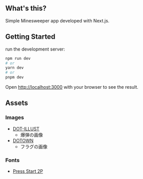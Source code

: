 ## What's this?
Simple Minesweeper app developed with Next.js.

## Getting Started

run the development server:

```bash
npm run dev
# or
yarn dev
# or
pnpm dev
```

Open [http://localhost:3000](http://localhost:3000) with your browser to see the result.

<!-- 画像を使用させてもらったサイト-->
## Assets
### Images
- [DOT-ILLUST](https://dot-illust.net/)
  - 爆弾の画像
- [DOTOWN](https://dotown.maeda-design-room.net/)
  - フラグの画像

### Fonts
- [Press Start 2P](https://fonts.google.com/specimen/Press+Start+2P)